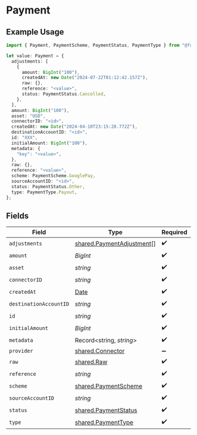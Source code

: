 # Payment

## Example Usage

```typescript
import { Payment, PaymentScheme, PaymentStatus, PaymentType } from "@formance/formance-sdk/sdk/models/shared";

let value: Payment = {
  adjustments: [
    {
      amount: BigInt("100"),
      createdAt: new Date("2024-07-22T01:12:42.157Z"),
      raw: {},
      reference: "<value>",
      status: PaymentStatus.Cancelled,
    },
  ],
  amount: BigInt("100"),
  asset: "USD",
  connectorID: "<id>",
  createdAt: new Date("2024-04-10T23:15:28.772Z"),
  destinationAccountID: "<id>",
  id: "XXX",
  initialAmount: BigInt("100"),
  metadata: {
    "key": "<value>",
  },
  raw: {},
  reference: "<value>",
  scheme: PaymentScheme.GooglePay,
  sourceAccountID: "<id>",
  status: PaymentStatus.Other,
  type: PaymentType.Payout,
};
```

## Fields

| Field                                                                                         | Type                                                                                          | Required                                                                                      | Description                                                                                   | Example                                                                                       |
| --------------------------------------------------------------------------------------------- | --------------------------------------------------------------------------------------------- | --------------------------------------------------------------------------------------------- | --------------------------------------------------------------------------------------------- | --------------------------------------------------------------------------------------------- |
| `adjustments`                                                                                 | [shared.PaymentAdjustment](../../../sdk/models/shared/paymentadjustment.md)[]                 | :heavy_check_mark:                                                                            | N/A                                                                                           |                                                                                               |
| `amount`                                                                                      | *BigInt*                                                                                      | :heavy_check_mark:                                                                            | N/A                                                                                           | 100                                                                                           |
| `asset`                                                                                       | *string*                                                                                      | :heavy_check_mark:                                                                            | N/A                                                                                           | USD                                                                                           |
| `connectorID`                                                                                 | *string*                                                                                      | :heavy_check_mark:                                                                            | N/A                                                                                           |                                                                                               |
| `createdAt`                                                                                   | [Date](https://developer.mozilla.org/en-US/docs/Web/JavaScript/Reference/Global_Objects/Date) | :heavy_check_mark:                                                                            | N/A                                                                                           |                                                                                               |
| `destinationAccountID`                                                                        | *string*                                                                                      | :heavy_check_mark:                                                                            | N/A                                                                                           |                                                                                               |
| `id`                                                                                          | *string*                                                                                      | :heavy_check_mark:                                                                            | N/A                                                                                           | XXX                                                                                           |
| `initialAmount`                                                                               | *BigInt*                                                                                      | :heavy_check_mark:                                                                            | N/A                                                                                           | 100                                                                                           |
| `metadata`                                                                                    | Record<string, *string*>                                                                      | :heavy_check_mark:                                                                            | N/A                                                                                           |                                                                                               |
| `provider`                                                                                    | [shared.Connector](../../../sdk/models/shared/connector.md)                                   | :heavy_minus_sign:                                                                            | N/A                                                                                           |                                                                                               |
| `raw`                                                                                         | [shared.Raw](../../../sdk/models/shared/raw.md)                                               | :heavy_check_mark:                                                                            | N/A                                                                                           |                                                                                               |
| `reference`                                                                                   | *string*                                                                                      | :heavy_check_mark:                                                                            | N/A                                                                                           |                                                                                               |
| `scheme`                                                                                      | [shared.PaymentScheme](../../../sdk/models/shared/paymentscheme.md)                           | :heavy_check_mark:                                                                            | N/A                                                                                           |                                                                                               |
| `sourceAccountID`                                                                             | *string*                                                                                      | :heavy_check_mark:                                                                            | N/A                                                                                           |                                                                                               |
| `status`                                                                                      | [shared.PaymentStatus](../../../sdk/models/shared/paymentstatus.md)                           | :heavy_check_mark:                                                                            | N/A                                                                                           |                                                                                               |
| `type`                                                                                        | [shared.PaymentType](../../../sdk/models/shared/paymenttype.md)                               | :heavy_check_mark:                                                                            | N/A                                                                                           |                                                                                               |